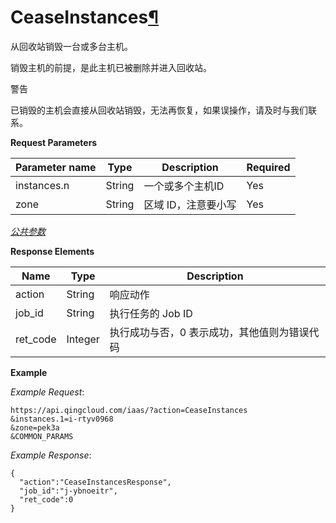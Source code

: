 ---
---

# CeaseInstances[¶](#Ceaseinstances "永久链接至标题")

从回收站销毁一台或多台主机。

销毁主机的前提，是此主机已被删除并进入回收站。

警告

已销毁的主机会直接从回收站销毁，无法再恢复，如果误操作，请及时与我们联系。

**Request Parameters**

| Parameter name | Type | Description | Required |
| --- | --- | --- | --- |
| instances.n | String | 一个或多个主机ID | Yes |
| zone | String | 区域 ID，注意要小写 | Yes |

[_公共参数_](../../common/parameters.html#api-common-parameters)

**Response Elements**

| Name | Type | Description |
| --- | --- | --- |
| action | String | 响应动作 |
| job_id | String | 执行任务的 Job ID |
| ret_code | Integer | 执行成功与否，0 表示成功，其他值则为错误代码 |

**Example**

_Example Request_:

```
https://api.qingcloud.com/iaas/?action=CeaseInstances
&instances.1=i-rtyv0968
&zone=pek3a
&COMMON_PARAMS
```

_Example Response_:

```
{
  "action":"CeaseInstancesResponse",
  "job_id":"j-ybnoeitr",
  "ret_code":0
}
```
